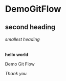 # DemoGitFlow

## second heading
###### smallest heading

**hello world**

Demo Git Flow

*Thank you*
